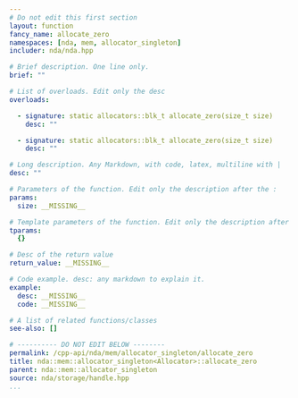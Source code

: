 ```yaml
---
# Do not edit this first section
layout: function
fancy_name: allocate_zero
namespaces: [nda, mem, allocator_singleton]
includer: nda/nda.hpp

# Brief description. One line only.
brief: ""

# List of overloads. Edit only the desc
overloads:

  - signature: static allocators::blk_t allocate_zero(size_t size)
    desc: ""

  - signature: static allocators::blk_t allocate_zero(size_t size)
    desc: ""

# Long description. Any Markdown, with code, latex, multiline with |
desc: ""

# Parameters of the function. Edit only the description after the :
params:
  size: __MISSING__

# Template parameters of the function. Edit only the description after the :
tparams:
  {}

# Desc of the return value
return_value: __MISSING__

# Code example. desc: any markdown to explain it.
example:
  desc: __MISSING__
  code: __MISSING__

# A list of related functions/classes
see-also: []

# ---------- DO NOT EDIT BELOW --------
permalink: /cpp-api/nda/mem/allocator_singleton/allocate_zero
title: nda::mem::allocator_singleton<Allocator>::allocate_zero
parent: nda::mem::allocator_singleton
source: nda/storage/handle.hpp
...
```


